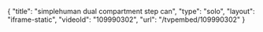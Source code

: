 {
    "title": "simplehuman dual compartment step can",
    "type": "solo",
    "layout": "iframe-static",
    "videoId": "109990302",
    "url": "\/tvpembed\/109990302"
}